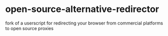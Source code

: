 # open-source-alternative-redirector
fork of a userscript for redirecting your browser from commercial platforms to open source proxies
